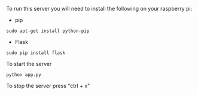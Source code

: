 To run this server you will need to install the following on your raspberry pi:

- pip  
```
sudo apt-get install python-pip
```
- Flask
```
sudo pip install flask
```

To start the server
```
python app.py
```

To stop the server press "ctrl + x"
